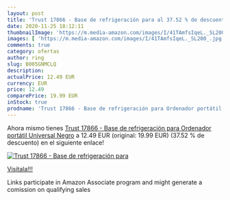 ```yaml
---
layout: post
title: 'Trust 17866 - Base de refrigeración para al 37.52 % de descuento'
date: 2020-11-25 18:12:11
thumbnailImage: 'https://m.media-amazon.com/images/I/41TAmfsIqeL._SL200_.jpg'
images: [ 'https://m.media-amazon.com/images/I/41TAmfsIqeL._SL200_.jpg' ]
comments: true
category: ofertas
author: ring
slug: B005GNMCLQ
description:
actualPrice: 12.49 EUR
currency: EUR
price: 12.49
comparePrice: 19.99 EUR
inStock: true
prodname: 'Trust 17866 - Base de refrigeración para Ordenador portátil Universal  Negro'
---
```


Ahora mismo tienes [Trust 17866 - Base de refrigeración para Ordenador portátil Universal  Negro](https://www.amazon.es/dp/B005GNMCLQ/?tag=tolees-21) a 12.49 EUR (original: 19.99 EUR) (37.52 %  de descuento) en el siguiente enlace!

[![Trust 17866 - Base de refrigeración para](https://m.media-amazon.com/images/I/41TAmfsIqeL._SL200_.jpg)](https://www.amazon.es/dp/B005GNMCLQ/?tag=tolees-21)

[Visítala!!!](https://www.amazon.es/dp/B005GNMCLQ/?tag=tolees-21)

Links participate in Amazon Associate program and might generate a comission on qualifying sales
